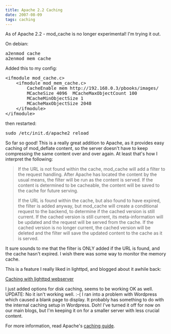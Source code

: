 ```yaml
---
title: Apache 2.2 Caching
date: 2007-08-09
tags: caching
---
```

As of Apache 2.2 - mod_cache is no longer experimental! I'm trying it out.

On debian:

<pre>a2enmod cache
a2enmod mem_cache</pre>

Added this to my config:
<pre class="sh_xml">&lt;ifmodule mod_cache.c&gt;
    &lt;ifmodule mod_mem_cache.c&gt;
        CacheEnable mem http://192.168.0.3/pbooks/images/
        MCacheSize 4096  MCacheMaxObjectCount 100
        MCacheMinObjectSize 1
        MCacheMaxObjectSize 2048
    &lt;/ifmodule&gt;
&lt;/ifmodule&gt;
</pre>

then restarted:

<pre>sudo /etc/init.d/apache2 reload</pre>

So far so good! This is a really great addition to Apache, as it provides easy caching of mod_deflate content, so the server doesn't have to keep compressing the same content over and over again. At least that's how I interpret the following:

<blockquote>If the URL is not found within the cache, mod_cache  will add a filter to the request handling. After Apache has located the content by the usual means, the filter will be run as the content is served. If the content is determined to be cacheable, the content will be saved to the cache for future serving.

If the URL is found within the cache, but also found to have expired, the filter is added anyway, but mod_cache will create a conditional request to the backend, to determine if the cached version is still current. If the cached version is still current, its meta-information will be updated and the request will be served from the cache. If the cached version is no longer current, the cached version will be deleted and the filter will save the updated content to the cache as it is served.</blockquote>

It sure sounds to me that the filter is ONLY added if the URL is found, and the cache hasn't expired. I wish there was some way to monitor the memory cache.

This is a feature I really liked in lighttpd, and blogged about it awhile back:

<a href="http://www.docunext.com/blog/2006/12/lighttd-webserver.html">Caching with lighttpd webserver</a>

I just added options for disk caching, seems to be working OK as well. UPDATE: No it isn't working well. :-( I ran into a problem with Wordpress which caused a blank page to display. It probably has something to do with the internal caching setup in Wordpress. Doh! I've turned it off for now on our main blogs, but I'm keeping it on for a smaller server with less crucial content.

For more information, read Apache's <a href="http://httpd.apache.org/docs/2.2/caching.html">caching guide</a>.

